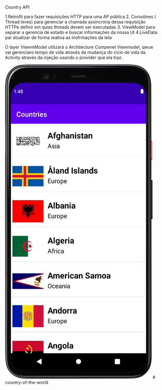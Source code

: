 Country API

1.Retrofit para fazer requisições  HTTP  para uma AP pública
2. Coroutines ( Thread leves)  para gerenciar a chamada assíncrona dessa  requisição  HTTPe definir
    em quias threads devem ser executadas
   3. ViewModel para separar  a gerencia de estado e buscar informaçôes  da nossa UI
    4.LiveData par atualizar de forma reativa as inofrmações da tela
      
O layer ViewmModel utilizará  o Architecture Compenet Viewmodel, qwue vai gerenciaro tempo de vida
através da mudança do ciclo de vida da Activity através da injeção usando o provider  que ela traz.

![img.png](img.png)# country-of-the-world
